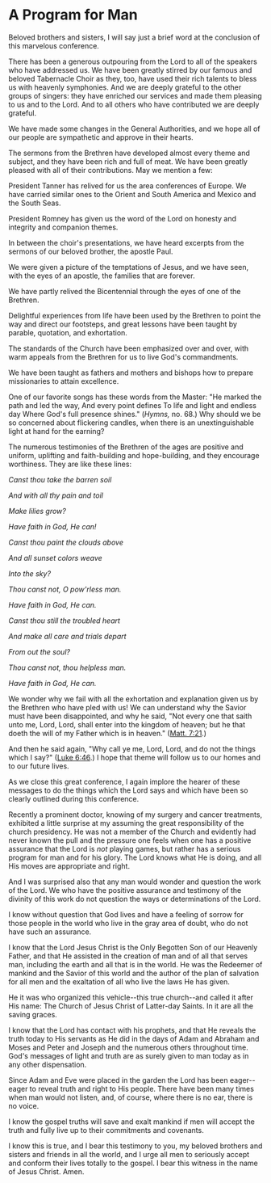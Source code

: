 # A Program for Man

Beloved brothers and sisters, I will say just a brief word at the conclusion
of this marvelous conference.

There has been a generous outpouring from the Lord to all of the speakers who
have addressed us. We have been greatly stirred by our famous and beloved
Tabernacle Choir as they, too, have used their rich talents to bless us with
heavenly symphonies. And we are deeply grateful to the other groups of
singers: they have enriched our services and made them pleasing to us and to
the Lord. And to all others who have contributed we are deeply grateful.

We have made some changes in the General Authorities, and we hope all of our
people are sympathetic and approve in their hearts.

The sermons from the Brethren have developed almost every theme and subject,
and they have been rich and full of meat. We have been greatly pleased with
all of their contributions. May we mention a few:

President Tanner has relived for us the area conferences of Europe. We have
carried similar ones to the Orient and South America and Mexico and the South
Seas.

President Romney has given us the word of the Lord on honesty and integrity
and companion themes.

In between the choir's presentations, we have heard excerpts from the sermons
of our beloved brother, the apostle Paul.

We were given a picture of the temptations of Jesus, and we have seen, with
the eyes of an apostle, the families that are forever.

We have partly relived the Bicentennial through the eyes of one of the
Brethren.

Delightful experiences from life have been used by the Brethren to point the
way and direct our footsteps, and great lessons have been taught by parable,
quotation, and exhortation.

The standards of the Church have been emphasized over and over, with warm
appeals from the Brethren for us to live God's commandments.

We have been taught as fathers and mothers and bishops how to prepare
missionaries to attain excellence.

One of our favorite songs has these words from the Master: "He marked the path
and led the way, And every point defines To life and light and endless day
Where God's full presence shines." (_Hymns,_ no. 68.) Why should we be so
concerned about flickering candles, when there is an unextinguishable light at
hand for the earning?

The numerous testimonies of the Brethren of the ages are positive and uniform,
uplifting and faith-building and hope-building, and they encourage worthiness.
They are like these lines:

_Canst thou take the barren soil_

_And with all thy pain and toil_

_Make lilies grow?_

_Have faith in God, He can!_

_Canst thou paint the clouds above_

_And all sunset colors weave_

_Into the sky?_

_Thou canst not, O pow'rless man._

_Have faith in God, He can._

_Canst thou still the troubled heart_

_And make all care and trials depart_

_From out the soul?_

_Thou canst not, thou helpless man._

_Have faith in God, He can._

We wonder why we fail with all the exhortation and explanation given us by the
Brethren who have pled with us! We can understand why the Savior must have
been disappointed, and why he said, "Not every one that saith unto me, Lord,
Lord, shall enter into the kingdom of heaven; but he that doeth the will of my
Father which is in heaven." ([Matt.
7:21](https://www.lds.org/scriptures/nt/matt/7.21?lang=eng#20).)

And then he said again, "Why call ye me, Lord, Lord, and do not the things
which I say?" ([Luke
6:46](https://www.lds.org/scriptures/nt/luke/6.46?lang=eng#45).) I hope that
theme will follow us to our homes and to our future lives.

As we close this great conference, I again implore the hearer of these
messages to do the things which the Lord says and which have been so clearly
outlined during this conference.

Recently a prominent doctor, knowing of my surgery and cancer treatments,
exhibited a little surprise at my assuming the great responsibility of the
church presidency. He was not a member of the Church and evidently had never
known the pull and the pressure one feels when one has a positive assurance
that the Lord is _not_ playing games, but rather has a serious program for man
and for his glory. The Lord knows what He is doing, and all His moves are
appropriate and right.

And I was surprised also that any man would wonder and question the work of
the Lord. We who have the positive assurance and testimony of the divinity of
this work do not question the ways or determinations of the Lord.

I know without question that God lives and have a feeling of sorrow for those
people in the world who live in the gray area of doubt, who do not have such
an assurance.

I know that the Lord Jesus Christ is the Only Begotten Son of our Heavenly
Father, and that He assisted in the creation of man and of all that serves
man, including the earth and all that is in the world. He was the Redeemer of
mankind and the Savior of this world and the author of the plan of salvation
for all men and the exaltation of all who live the laws He has given.

He it was who organized this vehicle--this true church--and called it after
His name: The Church of Jesus Christ of Latter-day Saints. In it are all the
saving graces.

I know that the Lord has contact with his prophets, and that He reveals the
truth today to His servants as He did in the days of Adam and Abraham and
Moses and Peter and Joseph and the numerous others throughout time. God's
messages of light and truth are as surely given to man today as in any other
dispensation.

Since Adam and Eve were placed in the garden the Lord has been eager--eager to
reveal truth and right to His people. There have been many times when man
would not listen, and, of course, where there is no ear, there is no voice.

I know the gospel truths will save and exalt mankind if men will accept the
truth and fully live up to their commitments and covenants.

I know this is true, and I bear this testimony to you, my beloved brothers and
sisters and friends in all the world, and I urge all men to seriously accept
and conform their lives totally to the gospel. I bear this witness in the name
of Jesus Christ. Amen.

